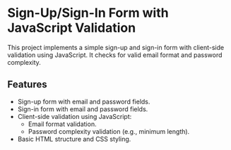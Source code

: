 # Sign-Up/Sign-In Form with JavaScript Validation

This project implements a simple sign-up and sign-in form with client-side validation using JavaScript.  It checks for valid email format and password complexity.

## Features

*   Sign-up form with email and password fields.
*   Sign-in form with email and password fields.
*   Client-side validation using JavaScript:
    *   Email format validation.
    *   Password complexity validation (e.g., minimum length).
*   Basic HTML structure and CSS styling.
